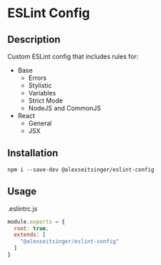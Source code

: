 # ESLint Config

## Description

Custom ESLint config that includes rules for:

- Base
  - Errors
  - Stylistic
  - Variables
  - Strict Mode
  - NodeJS and CommonJS
- React
  - General
  - JSX

## Installation

```
npm i --save-dev @alexseitsinger/eslint-config
```

## Usage

.eslintrc.js

```javascript
module.exports = {
  root: true,
  extends: [
    "@alexseitsinger/eslint-config"
  ]
}
```
